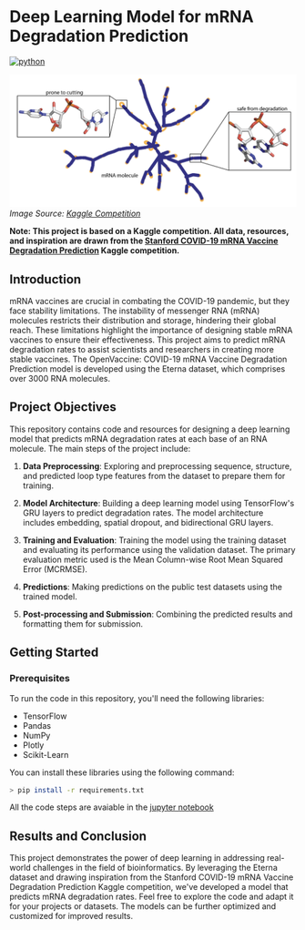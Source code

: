 # Deep Learning Model for mRNA Degradation Prediction

[![python](https://img.shields.io/badge/python-v3.9.17-green)](https://www.python.org/)

![Header Image](docs/image.png)
*Image Source: [Kaggle Competition](https://www.kaggle.com/competitions/stanford-covid-vaccine/overview)*

**Note: This project is based on a Kaggle competition. All data, resources, and inspiration are drawn from the [Stanford COVID-19 mRNA Vaccine Degradation Prediction](https://www.kaggle.com/competitions/stanford-covid-vaccine/overview) Kaggle competition.**

## Introduction

mRNA vaccines are crucial in combating the COVID-19 pandemic, but they face stability limitations. The instability of messenger RNA (mRNA) molecules restricts their distribution and storage, hindering their global reach. These limitations highlight the importance of designing stable mRNA vaccines to ensure their effectiveness. This project aims to predict mRNA degradation rates to assist scientists and researchers in creating more stable vaccines. The OpenVaccine: COVID-19 mRNA Vaccine Degradation Prediction model is developed using the Eterna dataset, which comprises over 3000 RNA molecules.

## Project Objectives

This repository contains code and resources for designing a deep learning model that predicts mRNA degradation rates at each base of an RNA molecule. The main steps of the project include:

1. **Data Preprocessing**: Exploring and preprocessing sequence, structure, and predicted loop type features from the dataset to prepare them for training.

2. **Model Architecture**: Building a deep learning model using TensorFlow's GRU layers to predict degradation rates. The model architecture includes embedding, spatial dropout, and bidirectional GRU layers.

3. **Training and Evaluation**: Training the model using the training dataset and evaluating its performance using the validation dataset. The primary evaluation metric used is the Mean Column-wise Root Mean Squared Error (MCRMSE).

4. **Predictions**: Making predictions on the public test datasets using the trained model.

5. **Post-processing and Submission**: Combining the predicted results and formatting them for submission.

## Getting Started

### Prerequisites

To run the code in this repository, you'll need the following libraries:

- TensorFlow
- Pandas
- NumPy
- Plotly
- Scikit-Learn

You can install these libraries using the following command:

```bash
> pip install -r requirements.txt
```

All the code steps are avaiable in the [jupyter notebook](mRNA-degradation-prediction.ipynb)

## Results and Conclusion

This project demonstrates the power of deep learning in addressing real-world challenges in the field of bioinformatics. By leveraging the Eterna dataset and drawing inspiration from the Stanford COVID-19 mRNA Vaccine Degradation Prediction Kaggle competition, we've developed a model that predicts mRNA degradation rates. Feel free to explore the code and adapt it for your projects or datasets. The models can be further optimized and customized for improved results.
